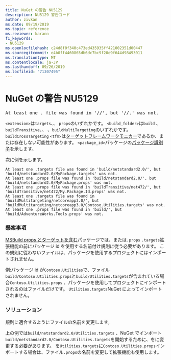 ```yaml
---
title: NuGet の警告 NU5129
description: NU5129 警告コード
author: zivkan
ms.date: 09/19/2019
ms.topic: reference
ms.reviewer: karann
f1_keywords:
- NU5129
ms.openlocfilehash: c24d8f0f340c473ed435935ff421002351d00447
ms.sourcegitcommit: e4b0ff4460865db6dc7bc9f20e9f644d98493011
ms.translationtype: MT
ms.contentlocale: ja-JP
ms.lasthandoff: 09/26/2019
ms.locfileid: "71307495"
---
```

# <a name="nuget-warning-nu5129"></a>NuGet の警告 NU5129

<pre>At least one .<extension> file was found in '<build_folder>/<tfm>/', but '<build_folder>/<tfm>/<package_id>.<extension>' was not.</pre>

`<extension>`は`targets`、、 `props`のいずれかです。
`<build_folder>`は`build` 、`buildTransitive`、、 、`buildMultiTargeting`のいずれかです。 `buildCrossTargeting`
`<tfm>`は[ターゲットフレームワークモニカー](../target-frameworks.md)であるか、または存在しない可能性があります。
`<package_id>`パッケージの[パッケージ識別子](../nuspec.md#id)を示します。

次に例を示します。

```
At least one .targets file was found in 'build/netstandard2.0/', but 'build/netstandard2.0/MyPackage.targets' was not.
At least one .props file was found in 'build/netstandard2.0/', but 'build/netstandard2.0/MyPackage.props' was not.
At least one .props file was found in 'buildTransitive/net472/', but 'buildTransitive/net472/My.Package.Id.props' was not.
At least one .targets file was found in 'buildMultitargeting/netcoreapp3.0/', but 'buildMultitargeting/netcoreapp3.0/Contoso.Utilities.targets' was not.
At least one .props file was found in 'build/', but 'build/AdventureWorks.Tools.props' was not.
```

### <a name="issue"></a>懸案事項

[MSBuild props とターゲットを含む](../../create-packages/creating-a-package.md#include-msbuild-props-and-targets-in-a-package)パッケージでは、または`.props` `.targets`拡張機能の前にパッケージ id を使用する名前付け規則に従う必要があります。 この規則に従わないファイルは、パッケージを使用するプロジェクトにはインポートされません。

例:パッケージ id が`Contoso.Utilities`で、ファイル`build/Contoso.Utilities.props`と`build/Utilities.targets`が含まれている場合`Contoso.Utilities.props` 、パッケージを使用してプロジェクトにインポートされるのはファイルだけです。 `Utilities.targets`NuGet によってインポートされません。

### <a name="solution"></a>ソリューション

規則に適合するようにファイルの名前を変更します。

上の例では`build/netstandard2.0/Utilities.targets` 、NuGet でインポート`build/netstandard2.0/Contoso.Utilities.targets`を開始するために、をに変更する必要があります。 を`Utilities.targets`に`Contoso.Utilities.props`インポートする場合は、ファイル`.props`の名前を変更して拡張機能も使用します。
